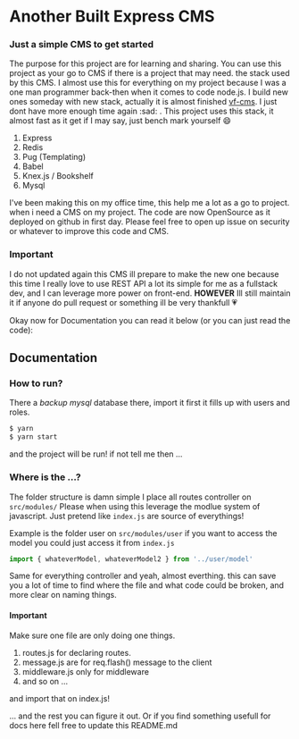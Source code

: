 # Another Built Express CMS
### Just a simple CMS to get started


The purpose for this project are for learning and sharing. You can use this project as your go
to CMS if there is a project that may need. the stack used by this CMS. I almost use this for everything on
my project because I was a one man programmer back-then when it comes to code node.js. I build new ones someday with new stack, actually it is almost finished [vf-cms](https://github.com/mandaputtra/vf-cms). I just dont have more enough time again :sad: . This project uses this stack, it almost fast as it get if I may say, just bench mark yourself :smile:

1. Express
2. Redis
3. Pug (Templating)
4. Babel
5. Knex.js / Bookshelf
6. Mysql

I've been making this on my office time, this help me a lot as a go to project. when i need a CMS
on my project. The code are now OpenSource as it deployed on github in first day. Please feel free to open up
issue on security or whatever to improve this code and CMS.

### Important
I do not updated again this CMS ill prepare to make the new one because this time I really love to use REST API a lot
its simple for me as a fullstack dev, and I can leverage more power on front-end. **HOWEVER** Ill still maintain it if anyone do pull request or
something ill be very thankfull 💗

Okay now for Documentation you can read it below (or you can just read the code):


## Documentation

### How to run?

There a *backup mysql* database there, import it first it fills up with users and roles.

```bash
$ yarn
$ yarn start
```

and the project will be run! if not tell me then ...

### Where is the ...?
The folder structure is damn simple I place all routes controller on `src/modules/` Please when using this leverage the modlue system of javascript.
Just pretend like `index.js` are source of everythings!

Example is the folder user on `src/modules/user` if you want to access the model you could just access it from `index.js`

```JavaScript
import { whateverModel, whateverModel2 } from '../user/model'
```

Same for everything controller and yeah, almost everthing. this can save you a lot of time to find where the
file and what code could be broken, and more clear on naming things.

#### Important
Make sure one file are only doing one things.

1. routes.js for declaring routes.
2. message.js are for req.flash() message to the client
3. middleware.js only for middleware
4. and so on ...

and import that on index.js!

... and the rest you can figure it out. Or if you find something usefull for docs here fell free to update this README.md
